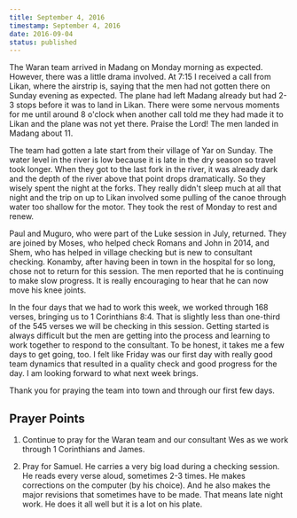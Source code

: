```yaml
---
title: September 4, 2016
timestamp: September 4, 2016
date: 2016-09-04
status: published
---
```


The Waran team arrived in Madang on Monday morning as expected. However, there was a little drama involved. At 7:15 I received a call from Likan, where the airstrip is, saying that the men had not gotten there on Sunday evening as expected. The plane had left Madang already but had 2-3 stops before it was to land in Likan. There were some nervous moments for me until around 8 o'clock when another call told me they had made it to Likan and the plane was not yet there. Praise the Lord!  The men landed in Madang about 11.

The team had gotten a late start from their village of Yar on Sunday. The water level in the river is low because it is late in the dry season so travel took longer. When they got to the last fork in the river, it was already dark and the depth of the river above that point drops dramatically. So they wisely spent the night at the forks. They really didn't sleep much at all that night and the trip on up to Likan involved some pulling of the canoe through water too shallow for the motor. They took the rest of Monday to rest and renew.

Paul and Muguro, who were part of the Luke session in July, returned. They are joined by Moses, who helped check Romans and John in 2014, and Shem, who has helped in village checking but is new to consultant checking. Konamby, after having been in town in the hospital for so long, chose not to return for this session. The men reported that he is continuing to make slow progress. It is really encouraging to hear that he can now move his knee joints.

In the four days that we had to work this week, we worked through 168 verses, bringing us to 1 Corinthians 8:4. That is slightly less than one-third of the 545 verses we will be checking in this session. Getting started is always difficult but the men are getting into the process and learning to work together to respond to the consultant. To be honest, it takes me a few days to get going, too. I felt like Friday was our first day with really good team dynamics that resulted in a quality check and good progress for the day. I am looking forward to what next week brings.

Thank you for praying the team into town and through our first few days.

## Prayer Points

1. Continue to pray for the Waran team and our consultant Wes as we work
through 1 Corinthians and James.

2. Pray for Samuel. He carries a very big load during a checking session. He
reads every verse aloud, sometimes 2-3 times. He makes corrections on the
computer (by his choice). And he also makes the major revisions that
sometimes have to be made. That means late night work. He does it all well but
it is a lot on his plate.
